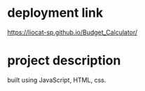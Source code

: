 # deployment link
https://liocat-sp.github.io/Budget_Calculator/
# project description 
built using JavaScript, HTML, css.


